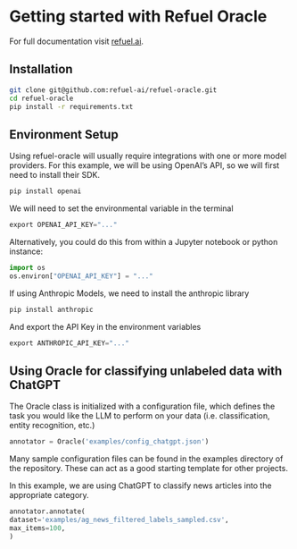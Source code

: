 # Getting started with Refuel Oracle

For full documentation visit [refuel.ai](https://www.refuel.ai).

## Installation
``` bash
git clone git@github.com:refuel-ai/refuel-oracle.git
cd refuel-oracle
pip install -r requirements.txt
```

## Environment Setup
Using refuel-oracle will usually require integrations with one or more model providers.
For this example, we will be using OpenAI’s API, so we will first need to install their SDK.
``` py
pip install openai
```

We will need to set the environmental variable in the terminal
``` py
export OPENAI_API_KEY="..."
```

Alternatively, you could do this from within a Jupyter notebook or python instance:
``` py
import os
os.environ["OPENAI_API_KEY"] = "..."
```

If using Anthropic Models, we need to install the anthropic library
``` py
pip install anthropic
```

And export the API Key in the environment variables
``` py
export ANTHROPIC_API_KEY="..."
```

## Using Oracle for classifying unlabeled data with ChatGPT

The Oracle class is initialized with a configuration file, which defines the task you would like the LLM to perform on your data (i.e. classification, entity recognition, etc.)
``` py
annotator = Oracle('examples/config_chatgpt.json')
```

Many sample configuration files can be found in the examples directory of the repository. These can act as a good starting template for other projects.

In this example, we are using ChatGPT to classify news articles into the appropriate category.
``` py
annotator.annotate(
dataset='examples/ag_news_filtered_labels_sampled.csv',
max_items=100,
)
```

